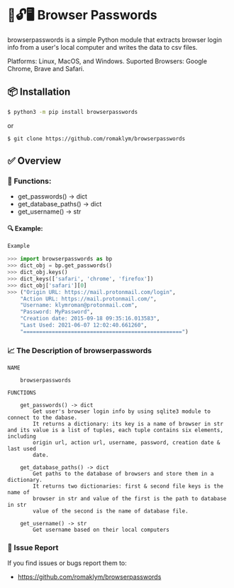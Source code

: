 # 🔑🔓🖥️ Browser Passwords

browserpasswords is a simple Python module that extracts browser login info from a user's local computer and writes the data to csv files.

Platforms: Linux, MacOS, and Windows.
Suported Browsers: Google Chrome, Brave and Safari. 

## 📦 Installation
```sh
$ python3 -m pip install browserpasswords
```

or 

```sh
$ git clone https://github.com/romaklym/browserpasswords
```


## ✅ Overview
### 🔨 Functions:
- get_passwords() -> dict
- get_database_paths() -> dict
- get_username() -> str


#### 🔍 Example:
```python
Example

>>> import browserpasswords as bp
>>> dict_obj = bp.get_passwords()
>>> dict_obj.keys()
>>> dict_keys(['safari', 'chrome', 'firefox'])
>>> dict_obj['safari'][0]
>>> ("Origin URL: https://mail.protonmail.com/login",
    "Action URL: https://mail.protonmail.com/",
    "Username: klymroman@protonmail.com",
    "Password: MyPassword",
    "Creation date: 2015-09-18 09:35:16.013583",
    "Last Used: 2021-06-07 12:02:40.661260",
    "==================================================")
```

### 📈 The Description of browserpasswords

```
NAME

    browserpasswords

FUNCTIONS

    get_passwords() -> dict
        Get user's browser login info by using sqlite3 module to connect to the dabase.
        It returns a dictionary: its key is a name of browser in str and its value is a list of tuples, each tuple contains six elements, including
        origin url, action url, username, password, creation date & last used
        date. 
    
    get_database_paths() -> dict
        Get paths to the database of browsers and store them in a dictionary.
        It returns two dictionaries: first & second file keys is the name of
        browser in str and value of the first is the path to database in str
        value of the second is the name of database file.
    
    get_username() -> str
        Get username based on their local computers
```

### 🐛 Issue Report 

If you find issues or bugs report them to:
- https://github.com/romaklym/browserpasswords

